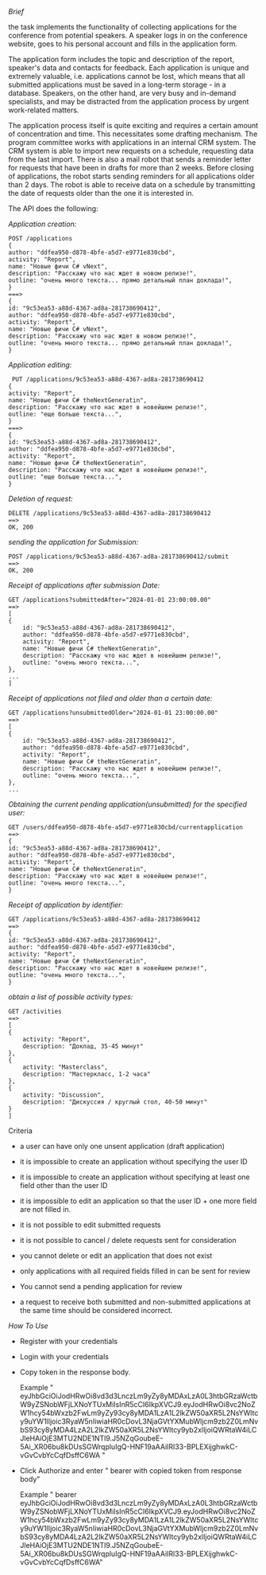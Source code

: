 *Brief*


the task implements the functionality of collecting applications for the conference from potential speakers.
A speaker logs in on the conference website, goes to his personal account and fills in the application form.


The application form includes the topic and description of the report, speaker's data and contacts for feedback.
Each application is unique and extremely valuable, i.e. applications cannot be lost, which means that all submitted applications must be saved in a long-term storage - in a database.
Speakers, on the other hand, are very busy and in-demand specialists, and may be distracted from the application process by urgent work-related matters.

The application process itself is quite exciting and requires a certain amount of concentration and time. This necessitates some drafting mechanism.
The program committee works with applications in an internal CRM system. The CRM system is able to import new requests on a schedule, requesting data from the last import.
There is also a mail robot that sends a reminder letter for requests that have been in drafts for more than 2 weeks. Before closing of applications, the robot starts sending reminders for all applications older than 2 days. The robot is able to receive data on a schedule by transmitting the date of requests older than the one it is interested in.



The API does the following:


*Application creation:*



	POST /applications
	{
	author: "ddfea950-d878-4bfe-a5d7-e9771e830cbd",
	activity: "Report",
	name: "Новые фичи C# vNext",
	description: "Расскажу что нас ждет в новом релизе!",
	outline: "очень много текста... прямо детальный план доклада!",
	}
	===>
	{
	id: "9c53ea53-a88d-4367-ad8a-281738690412",
	author: "ddfea950-d878-4bfe-a5d7-e9771e830cbd",
	activity: "Report",
	name: "Новые фичи C# vNext",
	description: "Расскажу что нас ждет в новом релизе!",
	outline: "очень много текста... прямо детальный план доклада!",
	}

 *Application editing:*
 

	 PUT /applications/9c53ea53-a88d-4367-ad8a-281738690412
	{
	activity: "Report",
	name: "Новые фичи C# theNextGeneratin",
	description: "Расскажу что нас ждет в новейшем релизе!",
	outline: "еще больше текста...",
	}
	===>
	{
	id: "9c53ea53-a88d-4367-ad8a-281738690412",
	author: "ddfea950-d878-4bfe-a5d7-e9771e830cbd",
	activity: "Report",
	name: "Новые фичи C# theNextGeneratin",
	description: "Расскажу что нас ждет в новейшем релизе!",
	outline: "еще больше текста...",
	}

*Deletion of request:*


	DELETE /applications/9c53ea53-a88d-4367-ad8a-281738690412
	==>
	OK, 200
*sending the application for Submission:*

	POST /applications/9c53ea53-a88d-4367-ad8a-281738690412/submit
	==>
	OK, 200

*Receipt of applications after submission Date:*


	GET /applications?submittedAfter="2024-01-01 23:00:00.00"
	==>
	[
	{
		id: "9c53ea53-a88d-4367-ad8a-281738690412",
		author: "ddfea950-d878-4bfe-a5d7-e9771e830cbd",
		activity: "Report",
		name: "Новые фичи C# theNextGeneratin",
		description: "Расскажу что нас ждет в новейшем релизе!",
		outline: "очень много текста...",
	},
	...
	]


 *Receipt of applications not filed and older than a certain date:*

 	GET /applications?unsubmittedOlder="2024-01-01 23:00:00.00"
	==>
	[
	{
		id: "9c53ea53-a88d-4367-ad8a-281738690412",
		author: "ddfea950-d878-4bfe-a5d7-e9771e830cbd",
		activity: "Report",
		name: "Новые фичи C# theNextGeneratin",
		description: "Расскажу что нас ждет в новейшем релизе!",
		outline: "очень много текста...",
	},
	...
	
*Obtaining the current pending application(unsubmitted) for the specified user:*


	GET /users/ddfea950-d878-4bfe-a5d7-e9771e830cbd/currentapplication
	==>
	{
	id: "9c53ea53-a88d-4367-ad8a-281738690412",
	author: "ddfea950-d878-4bfe-a5d7-e9771e830cbd",
	activity: "Report",
	name: "Новые фичи C# theNextGeneratin",
	description: "Расскажу что нас ждет в новейшем релизе!",
	outline: "очень много текста...",
	}

*Receipt of application by identifier:*

	GET /applications/9c53ea53-a88d-4367-ad8a-281738690412
	==>
	{
	id: "9c53ea53-a88d-4367-ad8a-281738690412",
	author: "ddfea950-d878-4bfe-a5d7-e9771e830cbd",
	activity: "Report",
	name: "Новые фичи C# theNextGeneratin",
	description: "Расскажу что нас ждет в новейшем релизе!",
	outline: "очень много текста...",
	}
*obtain a list of possible activity types:*

	GET /activities
	==>
	[
	{ 
		activity: "Report",
		description: "Доклад, 35-45 минут"
	},
	{ 
		activity: "Masterclass",
		description: "Мастеркласс, 1-2 часа"
	},
	{ 
		activity: "Discussion",
		description: "Дискуссия / круглый стол, 40-50 минут"
	}
	]
 

 Criteria
 
* a user can have only one unsent application (draft application)
*	it is impossible to create an application without specifying the user ID

*	it is impossible to create an application without specifying at least one field other than the user ID

*	it is impossible to edit an application so that the user ID + one more field are not filled in.

*	it is not possible to edit submitted requests

*	it is not possible to cancel / delete requests sent for consideration

*	you cannot delete or edit an application that does not exist

*	only applications with all required fields filled in can be sent for review

*	You cannot send a pending application for review

*	a request to receive both submitted and non-submitted applications at the same time should be considered incorrect.






*How To Use*

* Register with your credentials
* Login with your credentials
* Copy token in the response body.
  
  Example "  eyJhbGciOiJodHRwOi8vd3d3LnczLm9yZy8yMDAxLzA0L3htbGRzaWctbW9yZSNobWFjLXNoYTUxMiIsInR5cCI6IkpXVCJ9.eyJodHRwOi8vc2NoZW1hcy54bWxzb2FwLm9yZy93cy8yMDA1LzA1L2lkZW50aXR5L2NsYWltcy9uYW1lIjoic3RyaW5nIiwiaHR0cDovL3NjaGVtYXMubWljcm9zb2Z0LmNvbS93cy8yMDA4LzA2L2lkZW50aXR5L2NsYWltcy9yb2xlIjoiQWRtaW4iLCJleHAiOjE3MTU2NDE1NTl9.J5NZqGoubeE-5Ai_XR06bu8kDUsSGWrqpluIgQ-HNF19aAAiIRl33-BPLEXijghwkC-vGvCvbYcCqfDsffC6WA "

* Click Authorize and enter " bearer with copied token from response body"

  Example " bearer eyJhbGciOiJodHRwOi8vd3d3LnczLm9yZy8yMDAxLzA0L3htbGRzaWctbW9yZSNobWFjLXNoYTUxMiIsInR5cCI6IkpXVCJ9.eyJodHRwOi8vc2NoZW1hcy54bWxzb2FwLm9yZy93cy8yMDA1LzA1L2lkZW50aXR5L2NsYWltcy9uYW1lIjoic3RyaW5nIiwiaHR0cDovL3NjaGVtYXMubWljcm9zb2Z0LmNvbS93cy8yMDA4LzA2L2lkZW50aXR5L2NsYWltcy9yb2xlIjoiQWRtaW4iLCJleHAiOjE3MTU2NDE1NTl9.J5NZqGoubeE-5Ai_XR06bu8kDUsSGWrqpluIgQ-HNF19aAAiIRl33-BPLEXijghwkC-vGvCvbYcCqfDsffC6WA"

 
